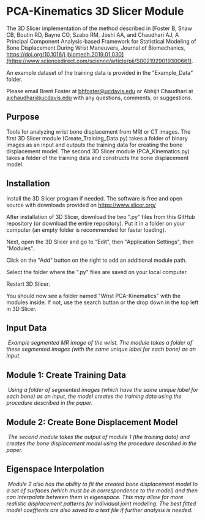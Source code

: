 PCA-Kinematics 3D Slicer Module
=============

The 3D Slicer implementation of the method described in  [Foster B, Shaw CB, Boutin RD, Bayne CO, Szabo RM, Joshi AA, and Chaudhari AJ, A Principal Component Analysis-based Framework for Statistical Modeling of Bone Displacement During Wrist Maneuvers, Journal of Biomechanics, https://doi.org/10.1016/j.jbiomech.2019.01.030](https://www.sciencedirect.com/science/article/pii/S0021929019300661). 

An example dataset of the training data is provided in the "Example_Data" folder. 

Please email Brent Foster at bhfoster@ucdavis.edu or Abhijit Chaudhari at ajchaudhari@ucdavis.edu with any questions, comments, or suggestions. 

Purpose 
------- 

Tools for analyzing wrist bone displacement from MRI or CT images. The first 3D Slicer module (Create_Training_Data.py) takes a folder of binary images as an input and outputs the training data for creating the bone displacement model. The second 3D Slicer module (PCA_Kinematics.py) takes a folder of the training data and constructs the bone displacement model.


Installation
------- 
Install the 3D Slicer program if needed. The software is free and open source with downloads provided on https://www.slicer.org/

After installation of 3D Slicer, download the two ".py" files from this GitHub repository (or download the entire repository). Put it in a folder on your computer (an empty folder is recommended for faster loading).

Next, open the 3D Slicer and go to "Edit", then "Application Settings", then "Modules".

Click on the "Add" button on the right to add an additional module path. 

Select the folder where the ".py" files are saved on your local computer.

Restart 3D Slicer.

You should now see a folder named "Wrist PCA-Kinematics" with the modules inside. If not, use the search button or the drop down in the top left in 3D Slicer. 



Input Data 
------- 

<p>
    <img src="Documentation/Input Example Gif.gif" alt>
    <em> Example segmented MR image of the wrist. The module takes a folder of these segmented images (with the same unique label for each bone) as an input. </em>
</p>


Module 1: Create Training Data
------- 

<p>
    <img src="Documentation/Module 1 Example.gif" alt>
    <em> Using a folder of segmented images (which have the same unique label for each bone) as an input, the model creates the training data using the procedure described in the paper. </em>
</p>

Module 2: Create Bone Displacement Model
------- 

<p>
    <img src="Documentation/Module 2 Example.gif" alt>
    <em> The second module takes the output of module 1 (the training data) and creates the bone displacement model using the procedure described in the paper. </em>
</p>

Eigenspace Interpolation
------- 

<p>
    <img src="Documentation/Eigenspace Interpolation.gif" alt>
    <em> Module 2 also has the ability to fit the created bone displacement model to a set of surfaces (which must be in correspondence to the model) and then can interpolate between them in eigenspace. This may allow for more realistic displacement patterns for individual joint modeling. The best fitted model coeffients are also saved to a text file if further analysis is needed. </em>
</p>

